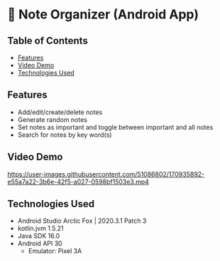 
# 📝 Note Organizer (Android App)

## Table of Contents
* [Features](#features)
* [Video Demo](#video-demo)
* [Technologies Used](#technologies-used)

## Features
- Add/edit/create/delete notes
- Generate random notes
- Set notes as important and toggle between important and all notes
- Search for notes by key word(s)

## Video Demo
https://user-images.githubusercontent.com/51086802/170935892-e55a7a22-3b6e-42f5-a027-0598bf1503e3.mp4



## Technologies Used
* Android Studio Arctic Fox | 2020.3.1 Patch 3
* kotlin.jvm 1.5.21
* Java SDK 16.0
* Android API 30
  * Emulator: Pixel 3A
